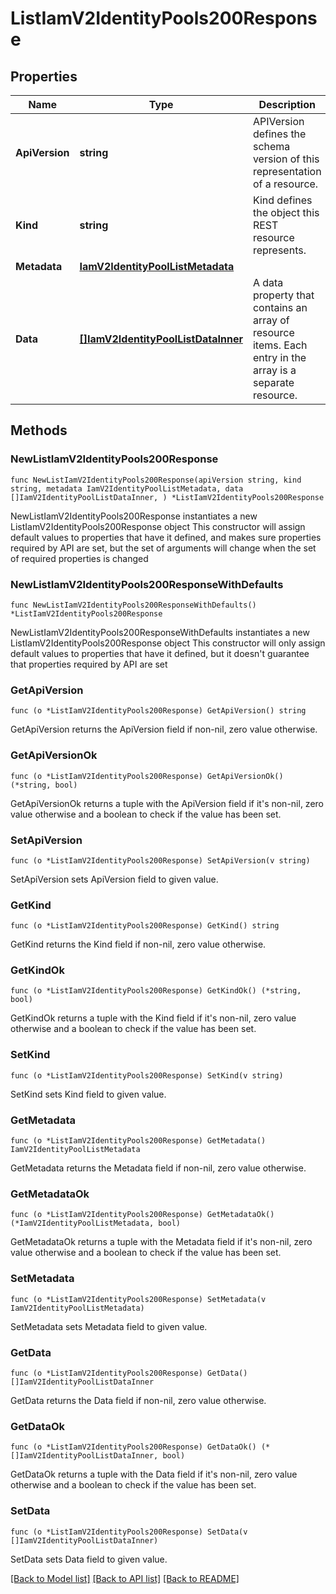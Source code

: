 # ListIamV2IdentityPools200Response

## Properties

Name | Type | Description | Notes
------------ | ------------- | ------------- | -------------
**ApiVersion** | **string** | APIVersion defines the schema version of this representation of a resource. | [readonly] 
**Kind** | **string** | Kind defines the object this REST resource represents. | [readonly] 
**Metadata** | [**IamV2IdentityPoolListMetadata**](IamV2IdentityPoolListMetadata.md) |  | 
**Data** | [**[]IamV2IdentityPoolListDataInner**](IamV2IdentityPoolListDataInner.md) | A data property that contains an array of resource items. Each entry in the array is a separate resource. | 

## Methods

### NewListIamV2IdentityPools200Response

`func NewListIamV2IdentityPools200Response(apiVersion string, kind string, metadata IamV2IdentityPoolListMetadata, data []IamV2IdentityPoolListDataInner, ) *ListIamV2IdentityPools200Response`

NewListIamV2IdentityPools200Response instantiates a new ListIamV2IdentityPools200Response object
This constructor will assign default values to properties that have it defined,
and makes sure properties required by API are set, but the set of arguments
will change when the set of required properties is changed

### NewListIamV2IdentityPools200ResponseWithDefaults

`func NewListIamV2IdentityPools200ResponseWithDefaults() *ListIamV2IdentityPools200Response`

NewListIamV2IdentityPools200ResponseWithDefaults instantiates a new ListIamV2IdentityPools200Response object
This constructor will only assign default values to properties that have it defined,
but it doesn't guarantee that properties required by API are set

### GetApiVersion

`func (o *ListIamV2IdentityPools200Response) GetApiVersion() string`

GetApiVersion returns the ApiVersion field if non-nil, zero value otherwise.

### GetApiVersionOk

`func (o *ListIamV2IdentityPools200Response) GetApiVersionOk() (*string, bool)`

GetApiVersionOk returns a tuple with the ApiVersion field if it's non-nil, zero value otherwise
and a boolean to check if the value has been set.

### SetApiVersion

`func (o *ListIamV2IdentityPools200Response) SetApiVersion(v string)`

SetApiVersion sets ApiVersion field to given value.


### GetKind

`func (o *ListIamV2IdentityPools200Response) GetKind() string`

GetKind returns the Kind field if non-nil, zero value otherwise.

### GetKindOk

`func (o *ListIamV2IdentityPools200Response) GetKindOk() (*string, bool)`

GetKindOk returns a tuple with the Kind field if it's non-nil, zero value otherwise
and a boolean to check if the value has been set.

### SetKind

`func (o *ListIamV2IdentityPools200Response) SetKind(v string)`

SetKind sets Kind field to given value.


### GetMetadata

`func (o *ListIamV2IdentityPools200Response) GetMetadata() IamV2IdentityPoolListMetadata`

GetMetadata returns the Metadata field if non-nil, zero value otherwise.

### GetMetadataOk

`func (o *ListIamV2IdentityPools200Response) GetMetadataOk() (*IamV2IdentityPoolListMetadata, bool)`

GetMetadataOk returns a tuple with the Metadata field if it's non-nil, zero value otherwise
and a boolean to check if the value has been set.

### SetMetadata

`func (o *ListIamV2IdentityPools200Response) SetMetadata(v IamV2IdentityPoolListMetadata)`

SetMetadata sets Metadata field to given value.


### GetData

`func (o *ListIamV2IdentityPools200Response) GetData() []IamV2IdentityPoolListDataInner`

GetData returns the Data field if non-nil, zero value otherwise.

### GetDataOk

`func (o *ListIamV2IdentityPools200Response) GetDataOk() (*[]IamV2IdentityPoolListDataInner, bool)`

GetDataOk returns a tuple with the Data field if it's non-nil, zero value otherwise
and a boolean to check if the value has been set.

### SetData

`func (o *ListIamV2IdentityPools200Response) SetData(v []IamV2IdentityPoolListDataInner)`

SetData sets Data field to given value.



[[Back to Model list]](../README.md#documentation-for-models) [[Back to API list]](../README.md#documentation-for-api-endpoints) [[Back to README]](../README.md)


